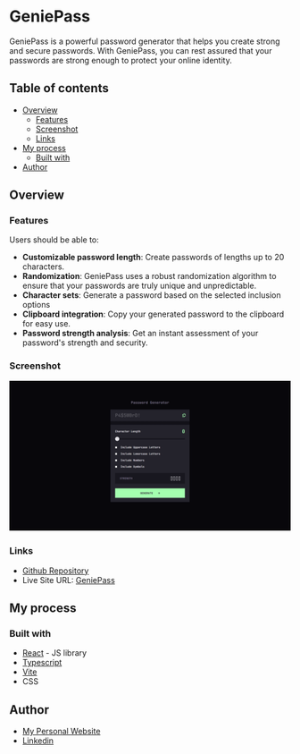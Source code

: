 # GeniePass

GeniePass is a powerful password generator that helps you create strong and secure passwords. With GeniePass, you can rest assured that your passwords are strong enough to protect your online identity.

## Table of contents

- [Overview](#overview)
  - [Features](#features)
  - [Screenshot](#screenshot)
  - [Links](#links)
- [My process](#my-process)
  - [Built with](#built-with)
- [Author](#author)

## Overview

### Features

Users should be able to:

- **Customizable password length**: Create passwords of lengths up to 20 characters.
- **Randomization**: GeniePass uses a robust randomization algorithm to ensure that your passwords are truly unique and unpredictable.
- **Character sets**: Generate a password based on the selected inclusion options
- **Clipboard integration**: Copy your generated password to the clipboard for easy use.
- **Password strength analysis**: Get an instant assessment of your password's strength and security.

### Screenshot

![GeniePass screenshot](image.png)

### Links

- [Github Repository](https://github.com/simokitkat/GeniePass)
- Live Site URL: [GeniePass](https://geniepass.netlify.app/)

## My process

### Built with

- [React](https://reactjs.org/) - JS library
- [Typescript](https://www.typescriptlang.org/)
- [Vite](https://vitejs.dev/)
- CSS

## Author

- [My Personal Website](https://islam-soliman.netlify.app/)
- [Linkedin](https://www.linkedin.com/in/islamsoliman92)
